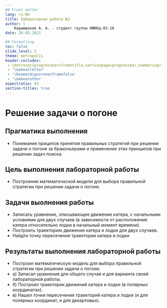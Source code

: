 ```yaml
---
## Front matter
lang: ru-RU
title: Лабораторная работа №2
author: |
	Карымшаков А. А. - студент группы НФИбд-03-18
date: 26.03.2021

## Formatting
toc: false
slide_level: 2
theme: metropolis
header-includes: 
 - \metroset{progressbar=frametitle,sectionpage=progressbar,numbering=fraction}
 - '\makeatletter'
 - '\beamer@ignorenonframefalse'
 - '\makeatother'
aspectratio: 43
section-titles: true
---
```


# Решение задачи о погоне

## Прагматика выполнения

- Понимание приципов принятия правильных стратегий при решении задачи о погоне за браконьерами и применение этих принципов при решении задач поиска. 

## Цель выполнения лабораторной работы

- Построение математической модели для выбора правильной стратегии при решении задачи о погоне.

## Задачи выолнения работы

- Записать уравнение, описывающее движение катера, с начальными условиями для двух случаев (в зависимости от расположения катера относительно лодки в начальный момент времени).
- Построить траекторию движения катера и лодки для двух случаев.
- Найдти точку пересечения траектории катера и лодки

## Результаты выполнения лабораторной работы

- Построил математическую модель для выбора правильной стратегии при решении задачи о погоне:
- а) Записал уравнения для общего случая и для варианта своей лабораторной работы.
- б) Построил траектории движений катера и лодки (в полярных координатах).
- в) Нашел точки пересечения траекторий катера и лодки (и для полярных координат, и для декартовых).
